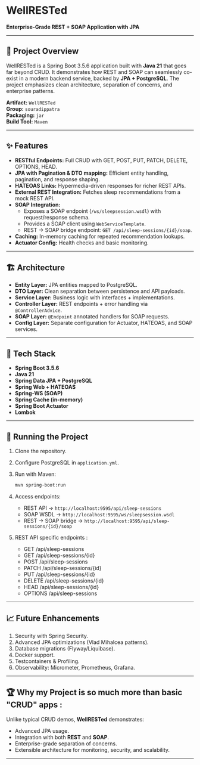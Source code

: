 # WellRESTed

**Enterprise-Grade REST + SOAP Application with JPA**

---

## 📌 Project Overview
WellRESTed is a Spring Boot 3.5.6 application built with **Java 21** that goes far beyond CRUD. It demonstrates how REST and SOAP can seamlessly co-exist in a modern backend service, backed by **JPA + PostgreSQL**. The project emphasizes clean architecture, separation of concerns, and enterprise patterns.

**Artifact:** `WellRESTed`  
**Group:** `souradippatra`  
**Packaging:** `jar`  
**Build Tool:** `Maven`

---

## ✨ Features
- **RESTful Endpoints:** Full CRUD with GET, POST, PUT, PATCH, DELETE, OPTIONS, HEAD.
- **JPA with Pagination & DTO mapping:** Efficient entity handling, pagination, and response shaping.
- **HATEOAS Links:** Hypermedia-driven responses for richer REST APIs.
- **External REST Integration:** Fetches sleep recommendations from a mock REST API.
- **SOAP Integration:**
  - Exposes a SOAP endpoint (`/ws/sleepsession.wsdl`) with request/response schema.
  - Provides a SOAP client using `WebServiceTemplate`.
  - REST → SOAP bridge endpoint: `GET /api/sleep-sessions/{id}/soap`.
- **Caching:** In-memory caching for repeated recommendation lookups.
- **Actuator Config:** Health checks and basic monitoring.

---

## 🏗️ Architecture
- **Entity Layer:** JPA entities mapped to PostgreSQL.
- **DTO Layer:** Clean separation between persistence and API payloads.
- **Service Layer:** Business logic with interfaces + implementations.
- **Controller Layer:** REST endpoints + error handling via `@ControllerAdvice`.
- **SOAP Layer:** `@Endpoint` annotated handlers for SOAP requests.
- **Config Layer:** Separate configuration for Actuator, HATEOAS, and SOAP services.

---

## 🔧 Tech Stack
- **Spring Boot 3.5.6**
- **Java 21**
- **Spring Data JPA + PostgreSQL**
- **Spring Web + HATEOAS**
- **Spring-WS (SOAP)**
- **Spring Cache (in-memory)**
- **Spring Boot Actuator**
- **Lombok**

---

## 🚀 Running the Project
1. Clone the repository.

2. Configure PostgreSQL in `application.yml`.

3. Run with Maven:
   ```bash
   mvn spring-boot:run
   ```

4. Access endpoints:
   - REST API → `http://localhost:9595/api/sleep-sessions`
   - SOAP WSDL → `http://localhost:9595/ws/sleepsession.wsdl`
   - REST → SOAP bridge → `http://localhost:9595/api/sleep-sessions/{id}/soap`

5. REST API specific endpoints :
    - GET /api/sleep-sessions
    - GET /api/sleep-sessions/{id}
    - POST /api/sleep-sessions
    - PATCH /api/sleep-sessions/{id}
    - PUT /api/sleep-sessions/{id}
    - DELETE /api/sleep-sessions/{id}
    - HEAD /api/sleep-sessions/{id}
    - OPTIONS /api/sleep-sessions

---

## 📈 Future Enhancements
1. Security with Spring Security.
2. Advanced JPA optimizations (Vlad Mihalcea patterns).
3. Database migrations (Flyway/Liquibase).
4. Docker support.
5. Testcontainers & Profiling.
6. Observability: Micrometer, Prometheus, Grafana.

---

## 🏆 Why my Project is so much more than basic "CRUD" apps :
Unlike typical CRUD demos, **WellRESTed** demonstrates:
- Advanced JPA usage.
- Integration with both **REST** and **SOAP**.
- Enterprise-grade separation of concerns.
- Extensible architecture for monitoring, security, and scalability.

---
